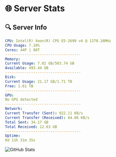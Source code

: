 # 🌐 Server Stats
## 🔍 Server Info
```yaml
CPU: Intel(R) Xeon(R) CPU E5-2699 v4 @ 1370.16MHz
CPU Usage: 7.10%
Cores: 44P | 88T
-----------------------------------
Memory:
Current Usage: 7.02 GB/503.74 GB
Available: 493.44 GB
-----------------------------------
Disk:
Current Usage: 21.17 GB/1.71 TB
Free: 1.61 TB
-----------------------------------
GPU:
No GPU detected
-----------------------------------
Network:
Current Transfer (Sent): 922.11 KB/s
Current Transfer (Received): 64.06 KB/s
Total Sent: 34.17 GB
Total Received: 12.63 GB
-----------------------------------
Uptime:
0d 11h 31m 35s
```
![GitHub Stats](https://img.shields.io/badge/Updated-2025-04-20_04:40:23-blue)